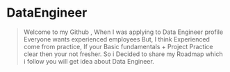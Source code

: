 # DataEngineer
> Welcome to my Github , When I was applying to Data Engineer profile Everyone wants experienced employees
But, I think Experienced come from practice, If your Basic fundamentals + Project Practice clear then your not fresher.
> So i Decided to share my Roadmap which i follow you will get idea about Data Engineer.

